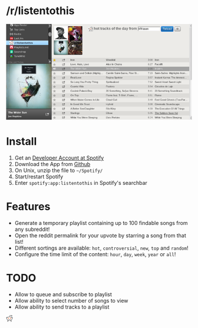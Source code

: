 # /r/listentothis

![Screenshot](img/screenshot.png)

# Install

1. Get an [Developer Account at Spotify](https://developer.spotify.com/technologies/apps/#developer-account)
2. Download the App from [Github](https://github.com/spazzpp2/listentothis-spotify-app/archive/master.zip)
3. On Unix, unzip the file to `~/Spotify/`
4. Start/restart Spotify
5. Enter `spotify:app:listentothis` in Spotify's searchbar

# Features

* Generate a temporary playlist containing up to 100 findable songs from any subreddit!
* Open the reddit permalink for your upvote by starring a song from that list!
* Different sortings are available: `hot`, `controversial`, `new`, `top` and `random`!
* Configure the time limit of the content: `hour`, `day`, `week`, `year` or `all`!

# TODO

* Allow to queue and subscribe to playlist
* Allow ability to select number of songs to view
* Allow ability to send tracks to a playlist

![:D](img/logo.png)
